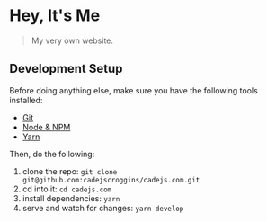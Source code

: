 # Hey, It's Me

> My very own website.

## Development Setup

Before doing anything else, make sure you have the following tools installed:

* [Git](https://git-scm.com/book/en/v2/Getting-Started-Installing-Git)
* [Node & NPM](https://nodejs.org/en/download/)
* [Yarn](https://yarnpkg.com/lang/en/docs/install/)

Then, do the following:

1. clone the repo: `git clone git@github.com:cadejscroggins/cadejs.com.git`
2. cd into it: `cd cadejs.com`
3. install dependencies: `yarn`
5. serve and watch for changes: `yarn develop`
